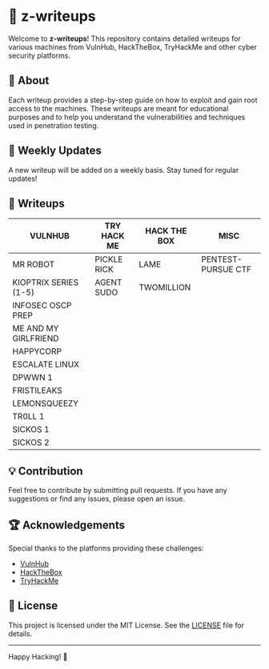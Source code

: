 # 📜 z-writeups

Welcome to **z-writeups**! This repository contains detailed writeups for various machines from VulnHub, HackTheBox, TryHackMe and other cyber security platforms.

## 🚀 About

Each writeup provides a step-by-step guide on how to exploit and gain root access to the machines. These writeups are meant for educational purposes and to help you understand the vulnerabilities and techniques used in penetration testing.

## 📅 Weekly Updates

A new writeup will be added on a weekly basis. Stay tuned for regular updates!

## 📂 Writeups

| **VULNHUB**           | **TRY HACK ME** | **HACK THE BOX** | **MISC**           |
| --------------------- | --------------- | ---------------- | ------------------ |
| MR ROBOT              | PICKLE RICK     | LAME             | PENTEST-PURSUE CTF |
| KIOPTRIX SERIES (1-5) | AGENT SUDO      | TWOMILLION       |                    |
| INFOSEC OSCP PREP     |                 |                  |                    |
| ME AND MY GIRLFRIEND  |                 |                  |                    |
| HAPPYCORP             |                 |                  |                    |
| ESCALATE LINUX        |                 |                  |                    |
| DPWWN 1               |                 |                  |                    |
| FRISTILEAKS           |                 |                  |                    |
| LEMONSQUEEZY          |                 |                  |                    |
| TR0LL 1               |                 |                  |                    |
| SICKOS 1              |                 |                  |                    |
| SICKOS 2              |                 |                  |                    |

## 💡 Contribution

Feel free to contribute by submitting pull requests. If you have any suggestions or find any issues, please open an issue.

## 🏆 Acknowledgements

Special thanks to the platforms providing these challenges:

- [VulnHub](https://www.vulnhub.com/)
- [HackTheBox](https://www.hackthebox.eu/)
- [TryHackMe](https://tryhackme.com/)

## 📄 License

This project is licensed under the MIT License. See the [LICENSE](LICENSE) file for details.

---

Happy Hacking! 🎉
